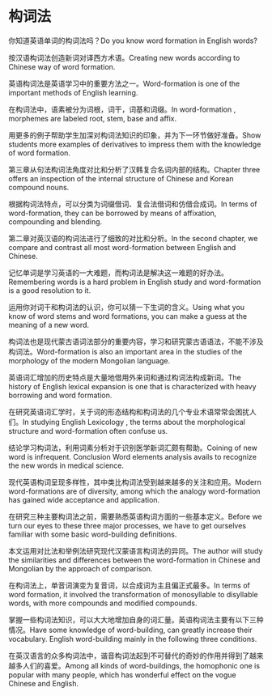# 构词法

<p><span class="chinese">你知道英语单词的构词法吗？</span><span class="english">Do you know word formation in English words?</span></p>

<p><span class="chinese">按汉语构词法创造新词对译西方术语。</span><span class="english">Creating new words according to Chinese way of word formation.</span></p>

<p><span class="chinese">英语构词法是英语学习中的重要方法之一。</span><span class="english">Word-formation is one of the important methods of English learning.</span></p>

<p><span class="chinese">在构词法中，语素被分为词根，词干，词基和词缀。</span><span class="english">In word-formation , morphemes are labeled root, stem, base and affix.</span></p>

<p><span class="chinese">用更多的例子帮助学生加深对构词法知识的印象，并为下一环节做好准备。</span><span class="english">Show students more examples of derivatives to impress them with the knowledge of word formation.</span></p>

<p><span class="chinese">第三章从句法构词法角度对比和分析了汉韩复合名词内部的结构。</span><span class="english">Chapter three offers an inspection of the internal structure of Chinese and Korean compound nouns.</span></p>

<p><span class="chinese">根据构词法特点，可以分类为词缀借词、复合法借词和仿借合成词。</span><span class="english">In terms of word-formation, they can be borrowed by means of affixation, compounding and blending.</span></p>

<p><span class="chinese">第二章对英汉语的构词法进行了细致的对比和分析。</span><span class="english">In the second chapter, we compare and contrast all most word-formation between English and Chinese.</span></p>

<p><span class="chinese">记忆单词是学习英语的一大难题，而构词法是解决这一难题的好办法。</span><span class="english">Remembering words is a hard problem in English study and word-formation is a good resolution to it.</span></p>

<p><span class="chinese">运用你对词干和构词法的认识，你可以猜一下生词的含义。</span><span class="english">Using what you know of word stems and word formations, you can make a guess at the meaning of a new word.</span></p>

<p><span class="chinese">构词法也是现代蒙古语词法部分的重要内容，学习和研究蒙古语语法，不能不涉及构词法。</span><span class="english">Word-formation is also an important area in the studies of the morphology of the modern Mongolian language.</span></p>

<p><span class="chinese">英语词汇增加的历史特点是大量地借用外来词和通过构词法构成新词。</span><span class="english">The history of English lexical expansion is one that is characterized with heavy borrowing and word formation.</span></p>

<p><span class="chinese">在研究英语词汇学时，关于词的形态结构和构词法的几个专业术语常常会困扰人们。</span><span class="english">In studying English Lexicology , the terms about the morphological structure and word-formation often confuse us.</span></p>

<p><span class="chinese">结论学习构词法，利用词素分析对于识别医学新词汇颇有帮助。</span><span class="english">Coining of new word is infrequent. Conclusion Word elements analysis avails to recognize the new words in medical science.</span></p>

<p><span class="chinese">现代英语构词呈现多样性，其中类比构词法受到越来越多的关注和应用。</span><span class="english">Modern word-formations are of diversity, among which the analogy word-formation has gained wide acceptance and application.</span></p>

<p><span class="chinese">在研究三种主要构词法之前，需要熟悉英语构词方面的一些基本定义。</span><span class="english">Before we turn our eyes to these three major processes, we have to get ourselves familiar with some basic word-building definitions.</span></p>

<p><span class="chinese">本文运用对比法和举例法研究现代汉蒙语言构词法的异同。</span><span class="english">The author will study the similarities and differences between the word-formation in Chinese and Mongolian by the approach of comparison.</span></p>

<p><span class="chinese">在构词法上，单音词演变为复音词，以合成词为主且偏正式最多。</span><span class="english">In terms of word formation, it involved the transformation of monosyllable to disyllable words, with more compounds and modified compounds.</span></p>

<p><span class="chinese">掌握一些构词法知识，可以大大地增加自身的词汇量。英语构词法主要有以下三种情况。</span><span class="english">Have some knowledge of word-building, can greatly increase their vocabulary. English word-building mainly in the following three conditions.</span></p>

<p><span class="chinese">在英汉语言的众多构词法中，谐音构词法起到不可替代的奇妙的作用并得到了越来越多人们的喜爱。</span><span class="english">Among all kinds of word-buildings, the homophonic one is popular with many people, which has wonderful effect on the vogue Chinese and English.</span></p>

